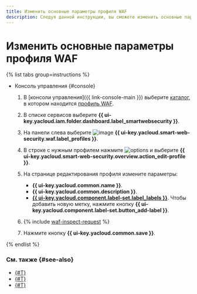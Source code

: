 ```yaml
---
title: Изменить основные параметры профиля WAF
description: Следуя данной инструкции, вы сможете изменить основные параметры профиля WAF.
---
```


# Изменить основные параметры профиля WAF

{% list tabs group=instructions %}

- Консоль управления {#console}

  1. В [консоли управления]({{ link-console-main }}) выберите [каталог](../../resource-manager/concepts/resources-hierarchy.md#folder), в котором находится [профиль WAF](../concepts/waf.md).
  1. В списке сервисов выберите **{{ ui-key.yacloud.iam.folder.dashboard.label_smartwebsecurity }}**.
  1. На панели слева выберите ![image](../../_assets/smartwebsecurity/waf.svg) **{{ ui-key.yacloud.smart-web-security.waf.label_profiles }}**.
  1. В строке с нужным профилем нажмите ![options](../../_assets/console-icons/ellipsis.svg) и выберите **{{ ui-key.yacloud.smart-web-security.overview.action_edit-profile }}**.
  1. На странице редактирования профиля измените параметры:
      * **{{ ui-key.yacloud.common.name }}**.
      * **{{ ui-key.yacloud.common.description }}**.
      * [**{{ ui-key.yacloud.component.label-set.label_labels }}**](../../resource-manager/concepts/labels.md). Чтобы добавить новую метку, нажмите кнопку **{{ ui-key.yacloud.component.label-set.button_add-label }}**.

  1. {% include [waf-inspect-request](../../_includes/smartwebsecurity/waf-inspect-request.md) %}

  1. Нажмите кнопку **{{ ui-key.yacloud.common.save }}**.

{% endlist %}

### См. также {#see-also}

* [{#T}](waf-profile-delete.md)
* [{#T}](rule-add.md)
* [{#T}](rule-update.md)
